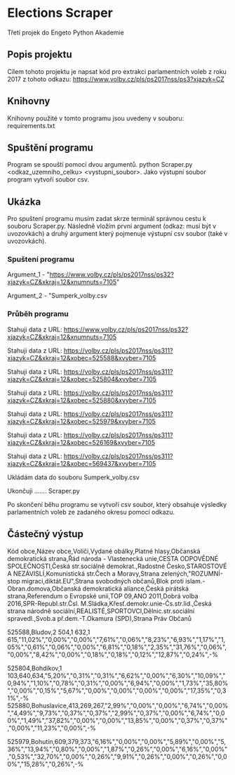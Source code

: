# Elections Scraper 
Třetí projek do Engeto Python Akademie

## Popis projektu
Cílem tohoto projektu je napsat kód pro extrakci parlamentních voleb z roku 2017 z tohoto odkazu: https://www.volby.cz/pls/ps2017nss/ps3?xjazyk=CZ

## Knihovny
Knihovny použité v tomto programu jsou uvedeny v souboru: requirements.txt

## Spuštění programu
Program se spouští pomocí dvou argumentů. python Scraper.py <odkaz_uzemniho_celku> <vystupni_soubor>. Jako výstupní soubor program vytvoří soubor csv.

## Ukázka
Pro spuštení programu musím zadat skrze terminál správnou cestu k souboru Scraper.py. Následně vložím první argument (odkaz: musí být v uvozovkách) a druhý argument který pojmenuje výstupní csv soubor (také v uvozovkách).

### Spuštení programu

Argument_1 - "https://www.volby.cz/pls/ps2017nss/ps32?xjazyk=CZ&xkraj=12&xnumnuts=7105"  

Argument_2 - "Sumperk_volby.csv

### Průběh programu
 
Stahuji data z URL: https://www.volby.cz/pls/ps2017nss/ps32?xjazyk=CZ&xkraj=12&xnumnuts=7105  

Stahuji data z URL: https://volby.cz/pls/ps2017nss/ps311?xjazyk=CZ&xkraj=12&xobec=525588&xvyber=7105  

Stahuji data z URL: https://volby.cz/pls/ps2017nss/ps311?xjazyk=CZ&xkraj=12&xobec=525804&xvyber=7105  

Stahuji data z URL: https://volby.cz/pls/ps2017nss/ps311?xjazyk=CZ&xkraj=12&xobec=525880&xvyber=7105  

Stahuji data z URL: https://volby.cz/pls/ps2017nss/ps311?xjazyk=CZ&xkraj=12&xobec=525979&xvyber=7105  

Stahuji data z URL: https://volby.cz/pls/ps2017nss/ps311?xjazyk=CZ&xkraj=12&xobec=526169&xvyber=7105  

Stahuji data z URL: https://volby.cz/pls/ps2017nss/ps311?xjazyk=CZ&xkraj=12&xobec=569437&xvyber=7105  


Ukládám data do souboru Sumperk_volby.csv  

Ukončuji ....... Scraper.py


Po skončení běhu programu se vytvoří csv soubor, který obsahuje výsledky parlamentních voleb ze zadaného okresu pomocí odkazu.

## Částečný výstup
Kód obce,Název obce,Voliči,Vydané obálky,Platné hlasy,Občanská demokratická strana,Řád národa - Vlastenecká unie,CESTA ODPOVĚDNÉ SPOLEČNOSTI,Česká str.sociálně demokrat.,Radostné Česko,STAROSTOVÉ A NEZÁVISLÍ,Komunistická  str.Čech a Moravy,Strana zelených,"ROZUMNÍ-stop migraci,diktát.EU",Strana svobodných občanů,Blok proti islam.-Obran.domova,Občanská demokratická aliance,Česká pirátská strana,Referendum o Evropské unii,TOP 09,ANO 2011,Dobrá volba 2016,SPR-Republ.str.Čsl. M.Sládka,Křesť.demokr.unie-Čs.str.lid.,Česká strana národně sociální,REALISTÉ,SPORTOVCI,Dělnic.str.sociální spravedl.,Svob.a př.dem.-T.Okamura (SPD),Strana Práv Občanů  

525588,Bludov,2 504,1 632,1 615,"11,02%","0,00%","0,00%","7,61%","0,06%","8,23%","6,93%","1,17%","1,05%","0,61%","0,06%","0,00%","6,81%","0,18%","2,35%","31,76%","0,06%","0,00%","8,42%","0,00%","0,18%","0,18%","0,12%","12,87%","0,24%",-%  

525804,Bohdíkov,1 103,640,634,"5,20%","0,31%","0,31%","6,62%","0,00%","6,30%","10,09%","0,94%","1,10%","0,78%","0,31%","0,00%","6,94%","0,00%","1,73%","35,80%","0,00%","0,15%","5,67%","0,00%","0,00%","0,00%","0,00%","17,35%","0,31%",-%
525880,Bohuslavice,413,269,267,"2,99%","0,00%","0,00%","6,74%","0,00%","4,49%","9,73%","0,37%","0,37%","2,99%","0,37%","0,00%","6,74%","0,00%","1,49%","37,82%","0,00%","0,00%","13,85%","0,00%","0,37%","0,37%","0,00%","11,23%","0,00%",-%  

525979,Bohutín,609,379,373,"6,16%","0,00%","0,00%","5,89%","0,00%","5,36%","13,94%","0,80%","0,00%","1,87%","0,26%","0,00%","6,16%","0,00%","0,53%","32,70%","0,00%","0,26%","9,91%","0,26%","0,00%","0,26%","0,00%","15,28%","0,26%",-%





